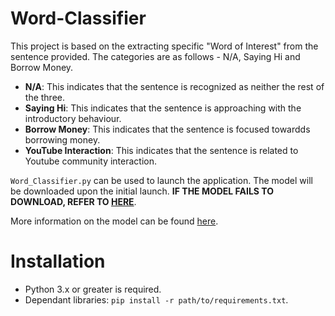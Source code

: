 # Word-Classifier
 This project is based on the extracting specific "Word of Interest" from the sentence provided. The categories are as follows - 
 N/A, Saying Hi and Borrow Money. 

 - **N/A**: This indicates that the sentence is recognized as neither the rest of the three.
 - **Saying Hi**: This indicates that the sentence is approaching with the introductory behaviour.
 - **Borrow Money**: This indicates that the sentence is focused towardds borrowing money.
 - **YouTube Interaction**: This indicates that the sentence is related to Youtube community interaction.

 `Word_Classifier.py` can be used to launch the application. The model will be downloaded upon the initial launch. **IF THE
 MODEL FAILS TO DOWNLOAD, REFER TO [HERE](Model/Model_Data/README.md)**.

 More information on the model can be found [here](Model/README.md).

# Installation
 - Python 3.x or greater is required.
 - Dependant libraries: `pip install -r path/to/requirements.txt`.
